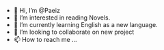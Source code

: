 - 👋 Hi, I’m @Paeiz
- 👀 I’m interested in reading Novels.
- 🌱 I’m currently learning English as a new language.
- 💞️ I’m looking to collaborate on new project
- 📫 How to reach me ...

<!---
Paeiz/Paeiz is a ✨ special ✨ repository because its `README.md` (this file) appears on your GitHub profile.
You can click the Preview link to take a look at your changes.
--->
